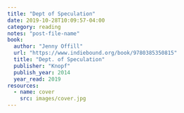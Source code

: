 ```yaml
---
title: "Dept of Speculation"
date: 2019-10-28T10:09:57-04:00
category: reading
notes: "post-file-name"
book:
  author: "Jenny Offill"
  url: "https://www.indiebound.org/book/9780385350815"
  title: "Dept. of Speculation"
  publisher: "Knopf"
  publish_year: 2014
  year_read: 2019
resources:
  - name: cover
    src: images/cover.jpg
---
```


